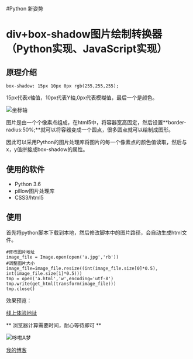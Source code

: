 #Python 新姿势
# div+box-shadow图片绘制转换器（Python实现、JavaScript实现）

## 原理介绍

```
box-shadow: 15px 10px 0px rgb(255,255,255);
```
15px代表x轴值，10px代表Y轴,0px代表模糊值，最后一个是颜色。

![坐标轴](http://conv2019.aiquit.cn/uploads/20200228135734.png)

图片是由一个个像素点组成，在html5中，将容器宽高固定，然后设置**border-radius:50%;**就可以将容器变成一个圆点，很多圆点就可以绘制成图形。

因此可以采用Python的图片处理库将图片的每一个像素点的颜色值读取，然后与x，y值拼接成box-shadow的属性。

## 使用的软件

- Python 3.6
- pillow图片处理库
- CSS3/html5

## 使用
首先将python脚本下载到本地，然后修改脚本中的图片路径，会自动生成html文件。

```
#修改图片地址
image_file = Image.open(open('a.jpg','rb'))
#调整图片大小
image_file=image_file.resize((int(image_file.size[0]*0.5), int(image_file.size[1]*0.5)))
tmp = open('a.html','w',encoding='utf-8')
tmp.write(get_html(transform(image_file)))
tmp.close()
```

效果预览：

[线上体验地址](https://xuxinkai.cn/wp-content/uploads/public/demo001/)

** 浏览器计算需要时间，耐心等待即可 **

![哆啦A梦](https://xuxinkai.cn/wp-content/uploads/2020/02/QQ截图20200228135025.png)

[我的博客](https://xuxinkai.cn)